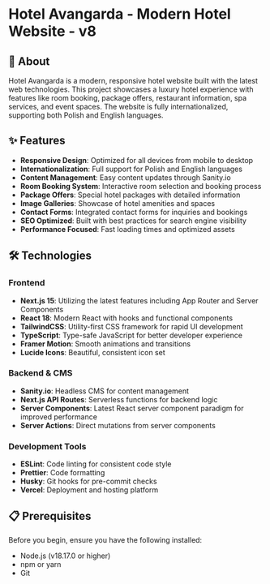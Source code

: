 # Hotel Avangarda - Modern Hotel Website - v8

## 🏨 About

Hotel Avangarda is a modern, responsive hotel website built with the latest web technologies. This project showcases a luxury hotel experience with features like room booking, package offers, restaurant information, spa services, and event spaces. The website is fully internationalized, supporting both Polish and English languages.

## ✨ Features

- **Responsive Design**: Optimized for all devices from mobile to desktop
- **Internationalization**: Full support for Polish and English languages
- **Content Management**: Easy content updates through Sanity.io
- **Room Booking System**: Interactive room selection and booking process
- **Package Offers**: Special hotel packages with detailed information
- **Image Galleries**: Showcase of hotel amenities and spaces
- **Contact Forms**: Integrated contact forms for inquiries and bookings
- **SEO Optimized**: Built with best practices for search engine visibility
- **Performance Focused**: Fast loading times and optimized assets

## 🛠️ Technologies

### Frontend

- **Next.js 15**: Utilizing the latest features including App Router and Server Components
- **React 18**: Modern React with hooks and functional components
- **TailwindCSS**: Utility-first CSS framework for rapid UI development
- **TypeScript**: Type-safe JavaScript for better developer experience
- **Framer Motion**: Smooth animations and transitions
- **Lucide Icons**: Beautiful, consistent icon set

### Backend & CMS

- **Sanity.io**: Headless CMS for content management
- **Next.js API Routes**: Serverless functions for backend logic
- **Server Components**: Latest React server component paradigm for improved performance
- **Server Actions**: Direct mutations from server components

### Development Tools

- **ESLint**: Code linting for consistent code style
- **Prettier**: Code formatting
- **Husky**: Git hooks for pre-commit checks
- **Vercel**: Deployment and hosting platform

## 📋 Prerequisites

Before you begin, ensure you have the following installed:

- Node.js (v18.17.0 or higher)
- npm or yarn
- Git
